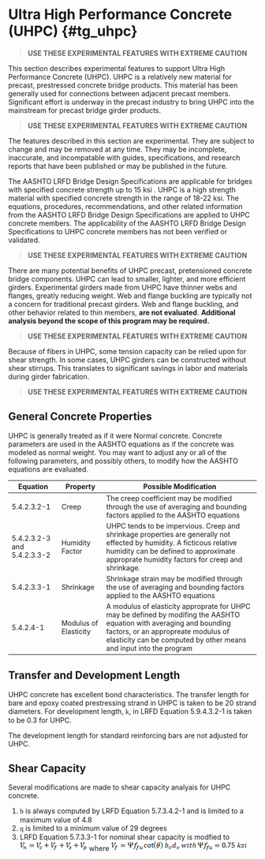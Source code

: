 Ultra High Performance Concrete (UHPC) {#tg_uhpc}
======================================
> **USE THESE EXPERIMENTAL FEATURES WITH EXTREME CAUTION**

This section describes experimental features to support Ultra High Performance Concrete (UHPC). UHPC is a relatively new material for precast, prestressed concrete bridge products. This material has been generally used for connections between adjacent precast members. Significant effort is underway in the precast industry to bring UHPC into the mainstream for precast bridge girder products.

> **USE THESE EXPERIMENTAL FEATURES WITH EXTREME CAUTION**

The features described in this section are experimental. They are subject to change and may be removed at any time. They may be incomplete, inaccurate, and incompatable with guides, specifications, and research reports that have been published or may be published in the future.

The AASHTO LRFD Bridge Design Specifications are applicable for bridges with specified concrete strength up to 15 ksi . UHPC is a high strength material with specified concrete strength in the range of 18-22 ksi. The equations, procedures, recommendations, and other related information from the AASHTO LRFD Bridge Design Specifications are applied to UHPC concrete members. The applicability of the AASHTO LRFD Bridge Design Specifications to UHPC concrete members has not been verified or validated. 

> **USE THESE EXPERIMENTAL FEATURES WITH EXTREME CAUTION**

There are many potential benefits of UHPC precast, pretensioned concrete bridge components. UHPC can lead to smaller, lighter, and more efficient girders. Experimental girders made from UHPC have thinner webs and flanges, greatly reducing weight. Web and flange buckling are typically not a concern for traditional precast girders. Web and flange buckling, and other behavior related to thin members, **are not evaluated**. **Additional analysis beyond the scope of this program may be required.**

> **USE THESE EXPERIMENTAL FEATURES WITH EXTREME CAUTION**

Because of fibers in UHPC, some tension capacity can be relied upon for shear strength. In some cases, UHPC girders can be constructed without shear stirrups. This translates to significant savings in labor and materials during girder fabrication.

> **USE THESE EXPERIMENTAL FEATURES WITH EXTREME CAUTION**

## General Concrete Properties
UHPC is generally treated as if it were Normal concrete. Concrete parameters are used in the AASHTO equations as if the concrete was modeled as normal weight. You may want to adjust any or all of the following parameters, and possibly others, to modify how the AASHTO equations are evaluated.

Equation | Property | Possible Modification
-------------|------------------------|-------------------
5.4.2.3.2-1 | Creep | The creep coefficient may be modified through the use of averaging and bounding factors applied to the AASHTO equations
5.4.2.3.2-3 and 5.4.2.3.3-2 | Humidity Factor | UHPC tends to be impervious. Creep and shrinkage properties are generally not effected by humidity. A ficticous relative humidity can be defined to approximate approprate humidity factors for creep and shrinkage.
5.4.2.3.3-1 | Shrinkage | Shrinkage strain may be modified through the use of averaging and bounding factors applied to the AASHTO equations
5.4.2.4-1 | Modulus of Elasticity | A modulus of elasticity approprate for UHPC may be defined by modifing the AASHTO equation with averaging and bounding factors, or an appropreate modulus of elasticity can be computed by other means and input into the program

## Transfer and Development Length
UHPC concrete has excellent bond characteristics. The transfer length for bare and epoxy coated prestressing strand in UHPC is taken to be 20 strand diameters. For development length, <span style="font-family:Symbol">k</span>, in LRFD Equation 5.9.4.3.2-1 is taken to be 0.3 for UHPC.

The development length for standard reinforcing bars are not adjusted for UHPC.

## Shear Capacity
Several modifications are made to shear capacity analyais for UHPC concrete.

1. <span style="font-family:Symbol">b</span> is always computed by LRFD Equation 5.7.3.4.2-1 and is limited to a maximum value of 4.8
2. <span style="font-family:Symbol">q</span> is limited to a minimum value of 29 degrees
3. LRFD Equation 5.7.3.3-1 for nominal shear capacity is modfied to ![](.\Vn_UHPC.png#left) where ![](.\Vf.png#left)
